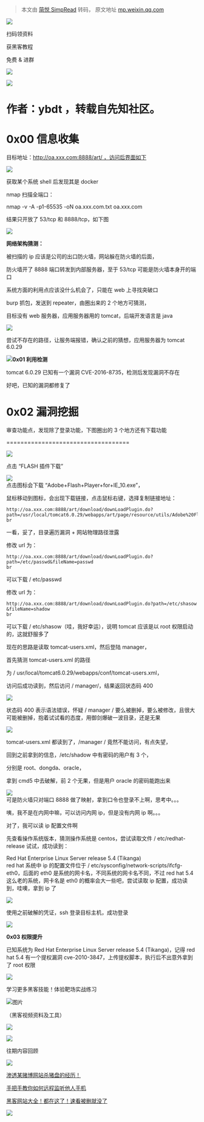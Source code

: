 > 本文由 [简悦 SimpRead](http://ksria.com/simpread/) 转码， 原文地址 [mp.weixin.qq.com](https://mp.weixin.qq.com/s/gBAGWoU6EZzgZyV73LBVLg)

![](https://mmbiz.qpic.cn/mmbiz_png/b96CibCt70iaaJcib7FH02wTKvoHALAMw4fuBhZCW25hNtiawibXa6jdibJO1LiaaYSDECImNTbFbhRx4BTAibjAv1wDBA/640?wx_fmt=png)

扫码领资料

获黑客教程

免费 & 进群

![](https://mmbiz.qpic.cn/mmbiz_png/CBJYPapLzSFJNibV2baHRo8G34MZhFD1sjTz4LHLiaKG9208VTU6pdTIEpC9jlW6UVfhIb9rHorCvvMsdiaya4T6Q/640?wx_fmt=png)

![](https://mmbiz.qpic.cn/mmbiz_png/b96CibCt70iaaJcib7FH02wTKvoHALAMw4fchVnBLMw4kTQ7B9oUy0RGfiacu34QEZgDpfia0sVmWrHcDZCV1Na5wDQ/640?wx_fmt=png)

作者：ybdt ，转载自先知社区。
=================

**0x00 信息收集**
=============

目标地址：http://oa.xxx.com:8888/art/ ，访问后界面如下

![](https://mmbiz.qpic.cn/mmbiz_png/CBJYPapLzSGqtvkWThbv0r5xvBIRanne9xQYfibGxZFvgFjRKTQcGhB5zuS8qCdOWAHqmUKf1jc3d0VOfwxuiceQ/640?wx_fmt=png)

获取某个系统 shell 后发现其是 docker  
  

nmap 扫描全端口：

nmap -v -A -p1-65535 -oN oa.xxx.com.txt oa.xxx.com

  
结果只开放了 53/tcp 和 8888/tcp，如下图

![](https://mmbiz.qpic.cn/mmbiz_png/CBJYPapLzSGqtvkWThbv0r5xvBIRanne0fDlGVd2CD4gwoamO6HiaYoROzuVzHtKR5BdzobSrBz5lRtahfjmU4Q/640?wx_fmt=png)

**网络架构猜测：**

被扫描的 ip 应该是公司的出口防火墙，网站躲在防火墙的后面，

防火墙开了 8888 端口转发到内部服务器，至于 53/tcp 可能是防火墙本身开的端口  

系统方面的利用点应该没什么机会了，只能在 web 上寻找突破口

burp 抓包，发送到 repeater，由圈出来的 2 个地方可猜测，

目标没有 web 服务器，应用服务器用的 tomcat，后端开发语言是 java

![](https://mmbiz.qpic.cn/mmbiz_png/CBJYPapLzSGqtvkWThbv0r5xvBIRanneCNftK31lpoZMm3UViav9fycJeybbcvH0K0frH5LnEpTISbtIdpoAjhw/640?wx_fmt=png)

尝试不存在的路径，让服务端报错，确认之前的猜想，应用服务器为 tomcat 6.0.29  

![](https://mmbiz.qpic.cn/mmbiz_jpg/CBJYPapLzSGqtvkWThbv0r5xvBIRanne0GN8g4YWpUaIlDibv7ABmSlc4AG7ZlxQ63FP0Bv6MT98ftzojjdy37Q/640?wx_fmt=jpeg)**0x01 利用检测**

tomcat 6.0.29 已知有一个漏洞 CVE-2016-8735，检测后发现漏洞不存在  

好吧，已知的漏洞都修复了

**0x02 漏洞挖掘**
=============

审查功能点，发现除了登录功能，下图圈出的 3 个地方还有下载功能  

===================================

![](https://mmbiz.qpic.cn/mmbiz_png/CBJYPapLzSGqtvkWThbv0r5xvBIRanneF826ic1YaNicsJ4H9zKn1tO3xJOLLS3mqa3M3Av5ofg8Uia55UmYojbQA/640?wx_fmt=png)

点击 “FLASH 插件下载”

![](https://mmbiz.qpic.cn/mmbiz_jpg/CBJYPapLzSGqtvkWThbv0r5xvBIRanneB1YkEHSWZvwpicUH6rxCjVWk22UcDtRibXCay7PQhyIEeFGaPTtTtPUg/640?wx_fmt=jpeg)  
点击图标会下载 “Adobe+Flash+Player+for+IE_10.exe”，

鼠标移动到图标，会出现下载链接，点击鼠标右键，选择复制链接地址：

```
http://oa.xxx.com:8888/art/download/downLoadPlugin.do?path=/usr/local/tomcat6.0.29/webapps/art/page/resource/utils/Adobe%20Flash%20Player%20for%20IE_10.exe&fileName=Adobe%20Flash%20Player%20for%20IE_10.exe
br
```

  
一看，妥了，目录遍历漏洞 + 网站物理路径泄露

修改 url 为：

```
http://oa.xxx.com:8888/art/download/downLoadPlugin.do?path=/etc/passwd&fileName=passwd
br
```

可以下载 / etc/passwd  

修改 url 为：  

```
http://oa.xxx.com:8888/art/download/downLoadPlugin.do?path=/etc/shasow &fileName=shadow
br
```

可以下载 / etc/shasow（哇，我好幸运），说明 tomcat 应该是以 root 权限启动的，这就舒服多了  

现在的思路是读取 tomcat-users.xml，然后登陆 manager，

首先猜测 tomcat-users.xml 的路径

为 / usr/local/tomcat6.0.29/webapps/conf/tomcat-users.xml，

访问后成功读到，然后访问 / manager/，结果返回状态码 400  

![](https://mmbiz.qpic.cn/mmbiz_png/CBJYPapLzSGqtvkWThbv0r5xvBIRanneaWjQevBIBQHP4rv6sMreQY6hzE2dlGeWJcfnos3R9QYNdu1kovS8rQ/640?wx_fmt=png)

状态码 400 表示语法错误，怀疑 / manager / 要么被删掉，要么被修改，且很大可能被删掉，抱着试试看的态度，用御剑爆破一波目录，还是无果

![](https://mmbiz.qpic.cn/mmbiz_png/CBJYPapLzSGqtvkWThbv0r5xvBIRannetErnZpX86bFwMO0ysGUava41pvPdIfibG45d1vU4TXbWHiaPiaNshayNw/640?wx_fmt=png)

tomcat-users.xml 都读到了，/manager / 竟然不能访问，有点失望，  

回到之前拿到的信息，/etc/shadow 中有密码的用户有 3 个，

分别是 root、dongda、oracle，

拿到 cmd5 中去破解，前 2 个无果，但是用户 oracle 的密码能跑出来

![](https://mmbiz.qpic.cn/mmbiz_jpg/CBJYPapLzSGqtvkWThbv0r5xvBIRannesYZbf3NGj8p3YSsaU5oicXd257QnC7xhRvGFVDdJeoA1Iic6PEhxfljQ/640?wx_fmt=jpeg)  
可是防火墙只对端口 8888 做了映射，拿到口令也登录不上啊，思考中。。。

咦，我不是在内网中嘛，可以访问内网 ip，但是没有内网 ip 啊。。。

对了，我可以读 ip 配置文件啊

先查看操作系统版本，猜测操作系统是 centos，尝试读取文件 / etc/redhat-release 试试，成功读到：

Red Hat Enterprise Linux Server release 5.4 (Tikanga)  
red hat 系统中 ip 的配置文件位于 / etc/sysconfig/network-scripts/ifcfg-eth0，后面的 eth0 是系统的网卡名，不同系统的网卡名不同，不过 red hat 5.4 这么老的系统，网卡名是 eth0 的概率会大一些吧，尝试读取 ip 配置，成功读到，哇噢，拿到 ip 了

![](https://mmbiz.qpic.cn/mmbiz_png/CBJYPapLzSGqtvkWThbv0r5xvBIRanneaWjQevBIBQHP4rv6sMreQY6hzE2dlGeWJcfnos3R9QYNdu1kovS8rQ/640?wx_fmt=png)

使用之前破解的凭证，ssh 登录目标主机，成功登录  

![](https://mmbiz.qpic.cn/mmbiz_png/CBJYPapLzSGqtvkWThbv0r5xvBIRanneIkZzc1ZicmEUkcCcafvOVGmVLp4uOuzTEcyqLtYt2al6RMAzrkJnYzw/640?wx_fmt=png)

**0x03 权限提升**  

已知系统为 Red Hat Enterprise Linux Server release 5.4 (Tikanga)，记得 red hat 5.4 有一个提权漏洞 cve-2010-3847，上传提权脚本，执行后不出意外拿到了 root 权限

![](https://mmbiz.qpic.cn/mmbiz_png/CBJYPapLzSGqtvkWThbv0r5xvBIRannejy7P5L936kEibMRkZkVwhAwuZ403DleDdfiaICaqT38UlySHMrggWk4A/640?wx_fmt=png)

学习更多黑客技能！体验靶场实战练习  

![图片](https://mmbiz.qpic.cn/mmbiz_png/CBJYPapLzSFl47EYg6ls051qhdSjLlw0BxJG577ibQVuFIDnM6s3IfO3icwAh4aA9y93tNZ3yPick93sjUs9n7kjg/640?wx_fmt=png)

（黑客视频资料及工具）  

![](https://mmbiz.qpic.cn/mmbiz_png/CBJYPapLzSHBJKticajXibyFhPZib93CYVV4AbIDmNFwsxeOgDP0p5MDdLQZtamZ6bP7MJ86g8UkYr1tc90kibk7pQ/640?wx_fmt=png)

![](https://mmbiz.qpic.cn/mmbiz_png/CBJYPapLzSFTib5w98ocX6Sx1YcmgS0tfPOIyEmD8jse5YLoeZzDibM8rNrQibZPsibKXekZaR8FFV3flUT84nU0LQ/640?wx_fmt=png)

往期内容回顾

![](https://mmbiz.qpic.cn/mmbiz_png/CBJYPapLzSFTib5w98ocX6Sx1YcmgS0tfPOIyEmD8jse5YLoeZzDibM8rNrQibZPsibKXekZaR8FFV3flUT84nU0LQ/640?wx_fmt=png)

[渗透某赌博网站杀猪盘的经历！](http://mp.weixin.qq.com/s?__biz=MzI4NTcxMjQ1MA==&mid=2247493616&idx=1&sn=0299bced5d71aa60c9cea5b77a3b8fe7&chksm=ebeaaedddc9d27cb805b5e970f5554c47c32a69fdb9ee39acd1642a163e55b17f429e5db06a7&scene=21#wechat_redirect)  

[手把手教你如何远程监听他人手机](http://mp.weixin.qq.com/s?__biz=MzI4NTcxMjQ1MA==&mid=2247489276&idx=1&sn=1ceeadb6a7867d352b8ad559df06e5cd&chksm=ebe95fd1dc9ed6c7df69833d35b0cdb306a3818a649432fba41c14cf1599c9ce0d12177403fc&scene=21#wechat_redirect)

[黑客网站大全！都在这了！速看被删就没了](http://mp.weixin.qq.com/s?__biz=MzI4NTcxMjQ1MA==&mid=2247493025&idx=1&sn=97a10a4eca361ad2f66435f89bdcf2a3&chksm=ebeaac8cdc9d259ac26623014a38181b60ba57af9577f4e062e0ed9f33baef84ff60e645a6e6&scene=21#wechat_redirect)

![](https://mmbiz.qpic.cn/mmbiz_gif/CBJYPapLzSFTib5w98ocX6Sx1YcmgS0tfPyjxT8Q78w0uBADoIltpF1KribvWfHicVlFwShJRIxZls99XR1jaEYow/640?wx_fmt=gif)